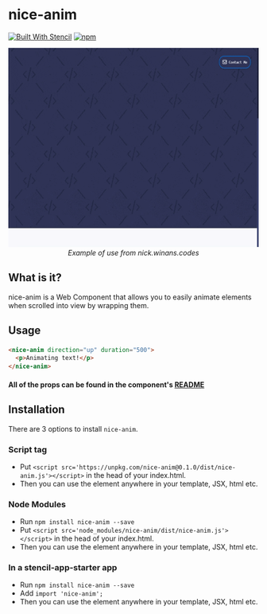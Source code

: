 # nice-anim

[![Built With Stencil](https://img.shields.io/badge/-Built%20With%20Stencil-16161d.svg?logo=data%3Aimage%2Fsvg%2Bxml%3Bbase64%2CPD94bWwgdmVyc2lvbj0iMS4wIiBlbmNvZGluZz0idXRmLTgiPz4KPCEtLSBHZW5lcmF0b3I6IEFkb2JlIElsbHVzdHJhdG9yIDE5LjIuMSwgU1ZHIEV4cG9ydCBQbHVnLUluIC4gU1ZHIFZlcnNpb246IDYuMDAgQnVpbGQgMCkgIC0tPgo8c3ZnIHZlcnNpb249IjEuMSIgaWQ9IkxheWVyXzEiIHhtbG5zPSJodHRwOi8vd3d3LnczLm9yZy8yMDAwL3N2ZyIgeG1sbnM6eGxpbms9Imh0dHA6Ly93d3cudzMub3JnLzE5OTkveGxpbmsiIHg9IjBweCIgeT0iMHB4IgoJIHZpZXdCb3g9IjAgMCA1MTIgNTEyIiBzdHlsZT0iZW5hYmxlLWJhY2tncm91bmQ6bmV3IDAgMCA1MTIgNTEyOyIgeG1sOnNwYWNlPSJwcmVzZXJ2ZSI%2BCjxzdHlsZSB0eXBlPSJ0ZXh0L2NzcyI%2BCgkuc3Qwe2ZpbGw6I0ZGRkZGRjt9Cjwvc3R5bGU%2BCjxwYXRoIGNsYXNzPSJzdDAiIGQ9Ik00MjQuNywzNzMuOWMwLDM3LjYtNTUuMSw2OC42LTkyLjcsNjguNkgxODAuNGMtMzcuOSwwLTkyLjctMzAuNy05Mi43LTY4LjZ2LTMuNmgzMzYuOVYzNzMuOXoiLz4KPHBhdGggY2xhc3M9InN0MCIgZD0iTTQyNC43LDI5Mi4xSDE4MC40Yy0zNy42LDAtOTIuNy0zMS05Mi43LTY4LjZ2LTMuNkgzMzJjMzcuNiwwLDkyLjcsMzEsOTIuNyw2OC42VjI5Mi4xeiIvPgo8cGF0aCBjbGFzcz0ic3QwIiBkPSJNNDI0LjcsMTQxLjdIODcuN3YtMy42YzAtMzcuNiw1NC44LTY4LjYsOTIuNy02OC42SDMzMmMzNy45LDAsOTIuNywzMC43LDkyLjcsNjguNlYxNDEuN3oiLz4KPC9zdmc%2BCg%3D%3D&colorA=16161d&style=flat-square)](https://stenciljs.com/)
[![npm](https://img.shields.io/npm/v/nice-anim.svg?style=flat-square)](https://www.npmjs.com/package/nice-anim)

<div align="center">
  <img height="400" src="img/in-use.gif"><br>
  <i>Example of use from nick.winans.codes</i>
</div>

## What is it?
nice-anim is a Web Component that allows you to easily animate elements when scrolled into view by wrapping them.

## Usage
```html
<nice-anim direction="up" duration="500">
  <p>Animating text!</p>
</nice-anim>
```

#### All of the props can be found in the component's [README](src/components/nice-anim/readme.md)

## Installation
There are 3 options to install `nice-anim`.

### Script tag
 - Put `<script src='https://unpkg.com/nice-anim@0.1.0/dist/nice-anim.js'></script>` in the head of your index.html.
 - Then you can use the element anywhere in your template, JSX, html etc.

### Node Modules
 - Run `npm install nice-anim --save`
 - Put `<script src='node_modules/nice-anim/dist/nice-anim.js'></script>` in the head of your index.html.
 - Then you can use the element anywhere in your template, JSX, html etc.

### In a stencil-app-starter app
 - Run `npm install nice-anim --save`
 - Add `import 'nice-anim';`
 - Then you can use the element anywhere in your template, JSX, html etc.
